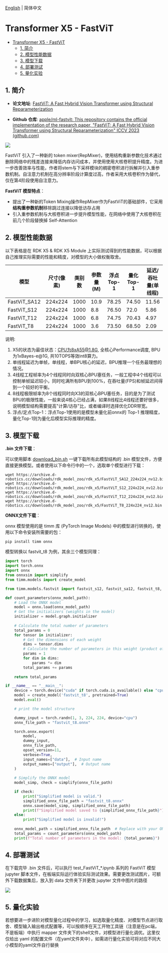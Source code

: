 [English](./README.md) | 简体中文

# Transformer X5 - FastViT

- [Transformer X5 - FastViT](#transformer-x5---fastvit)
  - [1. 简介](#1-简介)
  - [2. 模型性能数据](#2-模型性能数据)
  - [3. 模型下载](#3-模型下载)
  - [4. 部署测试](#4-部署测试)
  - [5. 量化实验](#5-量化实验)

## 1. 简介

- **论文地址**: [FastViT: A Fast Hybrid Vision Transformer using Structural Reparameterization](http://arxiv.org/abs/2303.14189)

- **Github 仓库**: [apple/ml-fastvit: This repository contains the official implementation of the research paper, "FastViT: A Fast Hybrid Vision Transformer using Structural Reparameterization" ICCV 2023 (github.com)](https://github.com/apple/ml-fastvit)

![](./data/FastViT_architecture.png)

FastViT 引入了一种新的 token mixer(RepMixer)，使用结构重新参数化技术通过删除网络中的残差连接来降低内存访问成本，并使用使用大核卷积提升精度。为进一步改善效率与性能，作者将stem与下采样模块的稠密卷积进行拆解并引入重参数机制。自注意力机制在高分辨率阶段计算度过高，作者采用大核卷积作为替代，仅在第4阶段使用自注意力。

**FastViT 模型特点**：

- 提出了一种新的Token Mixing操作RepMixer作为FastViT的基础部件，它采用**结构重参数机制**移除跳过连接以降低访存占用
- 引入重参数机制与大核卷积进一步提升模型性能，在网络中使用了大核卷积在前几个阶段替换掉 Self-Attention


## 2. 模型性能数据

以下表格是在 RDK X5 & RDK X5 Module 上实际测试得到的性能数据，可以根据自己推理实际需要的性能和精度，对模型的大小做权衡取舍。


| 模型           | 尺寸(像素)  | 类别数  | 参数量(M) | 浮点Top-1  | 量化Top-1  | 延迟/吞吐量(单线程) | 延迟/吞吐量(多线程) | 帧率     |
| ------------ | ------- | ---- | ------ | ----- | ----- | ----------- | ----------- | ------ |
| FastViT_SA12 | 224x224 | 1000 | 10.9   | 78.25 | 74.50 | 11.56       | 42.45       | 93.44  |
| FastViT_S12  | 224x224 | 1000 | 8.8    | 76.50 | 72.0  | 5.86        | 20.45       | 193.87 |
| FastViT_T12  | 224x224 | 1000 | 6.8    | 74.75 | 70.43 | 4.97        | 16.87       | 234.78 |
| FastViT_T8   | 224x224 | 1000 | 3.6    | 73.50 | 68.50 | 2.09        | 5.93        | 667.21 |


说明: 
1. X5的状态为最佳状态：CPU为8xA55@1.8G, 全核心Performance调度, BPU为1xBayes-e@1G, 共10TOPS等效int8算力。
2. 单线程延迟为单帧，单线程，单BPU核心的延迟，BPU推理一个任务最理想的情况。
3. 4线程工程帧率为4个线程同时向双核心BPU塞任务，一般工程中4个线程可以控制单帧延迟较小，同时吃满所有BPU到100%，在吞吐量(FPS)和帧延迟间得到一个较好的平衡。
4. 8线程极限帧率为8个线程同时向X3的双核心BPU塞任务，目的是为了测试BPU的极限性能，一般来说4核心已经占满，如果8线程比4线程还要好很多，说明模型结构需要提高"计算/访存"比，或者编译时选择优化DDR带宽。
5. 浮点/定点Top-1：浮点Top-1使用的是模型未量化前onnx的 Top-1 推理精度，量化Top-1则为量化后模型实际推理的精度。

## 3. 模型下载

**.bin 文件下载**：

可以使用脚本 [download_bin.sh](./model/download_bin.sh) 一键下载所有此模型结构的 .bin 模型文件，方便直接更换模型。或者使用以下命令行中的一个，选取单个模型进行下载：

```shell
wget https://archive.d-robotics.cc/downloads/rdk_model_zoo/rdk_x5/FastViT_SA12_224x224_nv12.bin
wget https://archive.d-robotics.cc/downloads/rdk_model_zoo/rdk_x5/FastViT_S12_224x224_nv12.bin
wget https://archive.d-robotics.cc/downloads/rdk_model_zoo/rdk_x5/FastViT_T12_224x224_nv12.bin
wget https://archive.d-robotics.cc/downloads/rdk_model_zoo/rdk_x5/FastViT_T8_224x224_nv12.bin
```

**ONNX文件下载**：

onnx 模型使用的是 timm 库 (PyTorch Image Models) 中的模型进行转换的，使用以下命令安装所需要的包：

```shell
pip install timm onnx
```

模型转换以 fastvit_t8 为例，其余三个模型同理：

```Python
import torch
import torch.onnx
import onnx
from onnxsim import simplify
from timm.models import create_model

from timm.models.fastvit import fastvit_s12, fastvit_sa12, fastvit_t8, fastvit_t12

def count_parameters(onnx_model_path):
    # Load the ONNX model
    model = onnx.load(onnx_model_path)
    # Get the initializers (weights in the model)
    initializer = model.graph.initializer
    
    # Calculate the total number of parameters
    total_params = 0
    for tensor in initializer:
        # Get the dimensions of each weight
        dims = tensor.dims
        # Calculate the number of parameters in this weight (product of all dimensions)
        params = 1
        for dim in dims:
            params *= dim
        total_params += params
    
    return total_params

if __name__ == "__main__":
    device = torch.device("cuda" if torch.cuda.is_available() else "cpu")
    model = create_model('fastvit_t8', pretrained=True)
    model.eval()

    # print the model structure

    dummy_input = torch.randn(1, 3, 224, 224, device="cpu")
    onnx_file_path = "fastvit_t8.onnx"

    torch.onnx.export(
        model,
        dummy_input,
        onnx_file_path,
        opset_version=11,
        verbose=True,
        input_names=["data"],  # Input name
        output_names=["output"],  # Output name
    )
    
    # Simplify the ONNX model
    model_simp, check = simplify(onnx_file_path)

    if check:
        print("Simplified model is valid.")
        simplified_onnx_file_path = "fastvit_t8.onnx"
        onnx.save(model_simp, simplified_onnx_file_path)
        print(f"Simplified model saved to {simplified_onnx_file_path}")
    else:
        print("Simplified model is invalid!")
        
    onnx_model_path = simplified_onnx_file_path  # Replace with your ONNX model path
    total_params = count_parameters(onnx_model_path)
    print(f"Total number of parameters in the model: {total_params}")
```

## 4. 部署测试

在下载完毕 .bin 文件后，可以执行 test_FastViT_*.ipynb 系列的 FastViT 模型 jupyter 脚本文件，在板端实际运行体验实际测试效果。需要更改测试图片，可额外下载数据集后，放入到 data 文件夹下并更改 jupyter 文件中图片的路径

![](./data/inference.png)

## 5. 量化实验

若想要进一步进阶对模型量化过程中的学习，如选取量化精度、对模型节点进行取舍、模型输入输出格式配置等，可以按顺序在天工开物工具链（注意是在pc端，不是板端）中执行 mapper 文件夹下的shell文件，对模型进行量化调优。这里仅仅给出 yaml 的配置文件（在yaml文件夹中），如需进行量化实验可将对应不同大小模型的yaml文件自行替换

